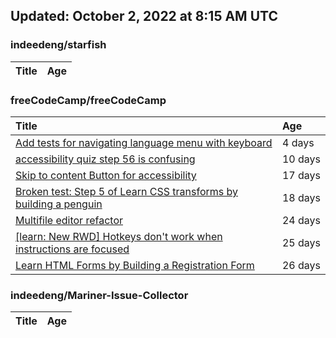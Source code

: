 ## Updated: October 2, 2022 at 8:15 AM UTC


### indeedeng/starfish
|**Title**|**Age**|
|:----|:----|


### freeCodeCamp/freeCodeCamp
|**Title**|**Age**|
|:----|:----|
|[Add tests for navigating language menu with keyboard](https://github.com/freeCodeCamp/freeCodeCamp/issues/47649)|4&nbsp;days|
|[accessibility quiz step 56 is confusing](https://github.com/freeCodeCamp/freeCodeCamp/issues/47588)|10&nbsp;days|
|[Skip to content Button for accessibility](https://github.com/freeCodeCamp/freeCodeCamp/issues/47523)|17&nbsp;days|
|[Broken test: Step 5 of Learn CSS transforms by building a penguin](https://github.com/freeCodeCamp/freeCodeCamp/issues/47513)|18&nbsp;days|
|[Multifile editor refactor](https://github.com/freeCodeCamp/freeCodeCamp/issues/47467)|24&nbsp;days|
|[[learn: New RWD] Hotkeys don't work when instructions are focused ](https://github.com/freeCodeCamp/freeCodeCamp/issues/47457)|25&nbsp;days|
|[Learn HTML Forms by Building a Registration Form](https://github.com/freeCodeCamp/freeCodeCamp/issues/47456)|26&nbsp;days|


### indeedeng/Mariner-Issue-Collector
|**Title**|**Age**|
|:----|:----|
